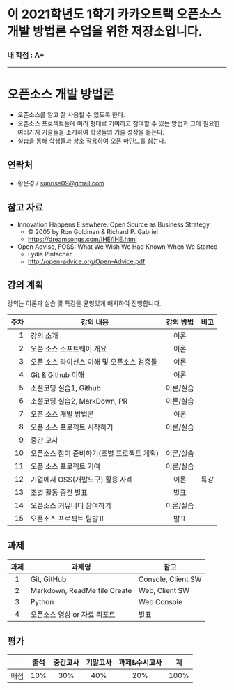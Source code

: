 
# 이 2021학년도 1학기 카카오트랙 오픈소스 개발 방법론 수업을 위한 저장소입니다.


### 내 학점 :  A+




------------------------------------------------------------------------------------------



# 오픈소스 개발 방법론

 * 오픈소스를 알고 잘 사용할 수 있도록 한다.
 * 오픈소스 프로젝트들에 여러 형태로 기여하고 참여할 수 있는 방법과 그에 필요한 여러가지 기술들을 소개하여 학생들의 기술 성장을 돕는다.
 * 실습을 통해 학생들과 상호 작용하여 오픈 마인드를 심는다.

## 연락처

- 황은경 / sunrise09@gmail.com

## 참고 자료
 * Innovation Happens Elsewhere: Open Source as Business Strategy
   * © 2005 by Ron Goldman & Richard P. Gabriel
   * https://dreamsongs.com/IHE/IHE.html
 * Open Advise, FOSS: What We Wish We Had Known When We Started
   * Lydia Pintscher
   * http://open-advice.org/Open-Advice.pdf

## 강의 계획

강의는 이론과 실습 및 특강을 균형있게 배치하여 진행합니다.

| 주차 | 강의 내용 | 강의 방법 | 비고 |
|---:|---|:---:|:---:|
| 1 | 강의 소개 | 이론 | |
| 2 | 오픈 소스 소프트웨어 개요 | 이론 | |
| 3 | 오픈 소스 라이선스 이해 및 오픈소스 검증툴 | 이론 | |
| 4 | Git & Github 이해 | 이론 | |
| 5 | 소셜코딩 실습1, Github | 이론/실습 | |
| 6 | 소셜코딩 실습2, MarkDown, PR | 이론/실습 | |
| 7 | 오픈 소스 개발 방법론 | 이론 | |
| 8 | 오픈 소스 프로젝트 시작하기 | 이론/실습 | |
| 9 | 중간 고사 | | |
| 10 | 오픈소스 참여 준비하기(조별 프로젝트 계획) | 이론/실습 | |
| 11 | 오픈 소스 프로젝트 기여 | 이론/실습 | |
| 12 | 기업에서 OSS(개발도구) 활용 사례 | 이론 | 특강 |
| 13 | 조별 활동 중간 발표 | 발표 | |
| 14 | 오픈소스 커뮤니티 참여하기 | 이론/실습 | |
| 15 | 오픈소스 프로젝트 팀발표 | 발표 | |

## 과제

| 과제 | 과제명 | 참고 |
|:---:|-----|-----|
| 1 | Git, GitHub | Console, Client SW |
| 2 | Markdown, ReadMe file Create | Web, Client SW|
| 3 | Python | Web Console |
| 4 | 오픈소스 영상 or 자료 리포트 | 발표 |

## 평가

|  | 출석 | 중간고사 | 기말고사 | 과제&수시고사 | 계 |
|:---:|:---:|:---:|:---:|:---:|:---:|
| 배점 | 10% | 30% | 40% | 20% | 100% |
